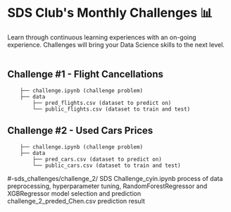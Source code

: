 # SDS Club's Monthly Challenges 📊
Learn through continuous learning experiences with an on-going experience. Challenges will bring your Data Science skills to the next level.<br /><br />

## **Challenge #1** - Flight Cancellations

```
    ├── challenge.ipynb (challenge problem)
    ├── data
        ├── pred_flights.csv (dataset to predict on)
        └── public_flights.csv (dataset to train and test)
```

## **Challenge #2** - Used Cars Prices

```
    ├── challenge.ipynb (challenge problem)
    ├── data
        ├── pred_cars.csv (dataset to predict on)
        └── public_cars.csv (dataset to train and test)
```


#-sds_challenges/challenge_2/
    SDS Challenge_cyin.ipynb
	    process of data preprocessing, hyperparameter tuning, RandomForestRegressor and XGBRegressor model selection and prediction
    challenge_2_preded_Chen.csv
	    prediction result
